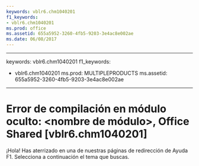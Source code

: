 ```yaml
---
keywords: vblr6.chm1040201
f1_keywords:
- vblr6.chm1040201
ms.prod: office
ms.assetid: 655a5952-3260-4fb5-9203-3e4ac8e002ae
ms.date: 06/08/2017
---
```


---
keywords: vblr6.chm1040201
f1_keywords:
- vblr6.chm1040201
ms.prod: MULTIPLEPRODUCTS
ms.assetid: 655a5952-3260-4fb5-9203-3e4ac8e002ae
---


# Error de compilación en módulo oculto: <nombre de módulo>, Office Shared [vblr6.chm1040201]

¡Hola! Has aterrizado en una de nuestras páginas de redirección de Ayuda F1. Selecciona a continuación el tema que buscas.



